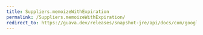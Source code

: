 ```yaml
---
title: Suppliers.memoizeWithExpiration
permalink: /Suppliers.memoizeWithExpiration/
redirect_to: https://guava.dev/releases/snapshot-jre/api/docs/com/google/common/base/Suppliers.html#memoizeWithExpiration-com.google.common.base.Supplier-long-java.util.concurrent.TimeUnit-
---
```

